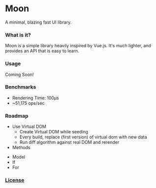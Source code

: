 # Moon

A minimal, blazing fast UI library.

### What is it?

Moon is a simple library heavily inspired by Vue.js. It's much lighter, and provides an API that is easy to learn.

### Usage

Coming Soon!

### Benchmarks

- Rendering Time: 100μs
- ~51,175 ops/sec

### Roadmap

- Use Virtual DOM
  - Create Virtual DOM while seeding
  - Every build, replace (first version) of virtual dom with new data
  - Run diff algorithm against real DOM and rerender
- Methods
<!-- - Filters -->
<!-- - Attributes/Properties Binding -->
- Model
- If
- For


### [License](http://kingpixil.github.io/license)
